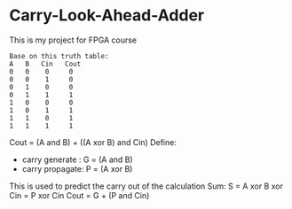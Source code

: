 # Carry-Look-Ahead-Adder
This is my project for FPGA course

    Base on this truth table:
    A   B   Cin   Cout
    0   0    0     0
    0   0    1     0
    0   1    0     0
    0   1    1     1
    1   0    0     0
    1   0    1     1
    1   1    0     1
    1   1    1     1
   
Cout = (A and B) + ((A xor B) and Cin)
Define:
- carry generate : G = (A and B)
- carry propagate: P = (A xor B)

This is used to predict the carry out of the calculation
Sum:
S = A xor B xor Cin = P xor Cin
Cout = G + (P and Cin)
